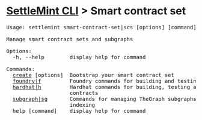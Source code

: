 <h1 id="home"><a href="../settlemint.md">SettleMint CLI</a> > Smart contract set</h1>

<pre>Usage: settlemint smart-contract-set|scs [options] [command]

Manage smart contract sets and subgraphs

Options:
  -h, --help        display help for command

Commands:
  <a href="./smart-contract-set/create.md">create</a> [options]  Bootstrap your smart contract set
  <a href="./smart-contract-set/foundry.md">foundry|f</a>         Foundry commands for building and testing smart contracts
  <a href="./smart-contract-set/hardhat.md">hardhat|h</a>         Hardhat commands for building, testing and deploying smart
                    contracts
  <a href="./smart-contract-set/subgraph.md">subgraph|sg</a>       Commands for managing TheGraph subgraphs for smart contract
                    indexing
  help [command]    display help for command
</pre>

